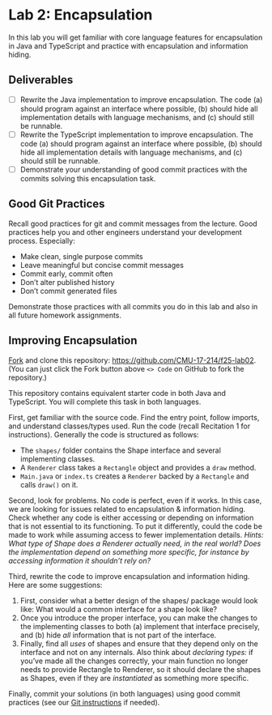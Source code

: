 # Lab 2: Encapsulation

In this lab you will get familiar with core language features for encapsulation in Java and TypeScript and practice with encapsulation and information hiding.

## Deliverables

- [ ] Rewrite the Java implementation to improve encapsulation. The code (a) should program against an interface where possible, (b) should hide all implementation details with language mechanisms, and (c) should still be runnable.
- [ ] Rewrite the TypeScript implementation to improve encapsulation. The code (a) should program against an interface where possible, (b) should hide all implementation details with language mechanisms, and (c) should still be runnable.
- [ ] Demonstrate your understanding of good commit practices with the commits solving this encapsulation task.

## Good Git Practices

Recall good practices for git and commit messages from the lecture. Good practices help you and other engineers understand your development process. Especially:

- Make clean, single purpose commits
- Leave meaningful but concise commit messages
- Commit early, commit often
- Don’t alter published history
- Don’t commit generated files

Demonstrate those practices with all commits you do in this lab and also in all future homework assignments.

## Improving Encapsulation

<u>Fork</u> and clone this repository: <https://github.com/CMU-17-214/f25-lab02>. (You can just click the Fork button above `<> Code` on GitHub to fork the repository.)

This repository contains equivalent starter code in both Java and TypeScript. You will complete this task in both languages.

First, get familiar with the source code. Find the entry point, follow imports, and understand classes/types used. Run the code (recall Recitation 1 for instructions). Generally the code is structured as follows:

- The `shapes/` folder contains the Shape interface and several implementing classes.
- A `Renderer` class takes a `Rectangle` object and provides a `draw` method.
- `Main.java` or `index.ts` creates a `Renderer` backed by a `Rectangle` and calls `draw()` on it.

Second, look for problems. No code is perfect, even if it works. In this case, we are looking for issues related to encapsulation & information hiding. Check whether any code is either accessing or depending on information that is not essential to its functioning. To put it differently, could the code be made to work while assuming access to fewer implementation details. *Hints: What type of Shape does a Renderer actually need, in the real world? Does the implementation depend on something more specific, for instance by accessing information it shouldn’t rely on?*

Third, rewrite the code to improve encapsulation and information hiding. Here are some suggestions:

1. First, consider what a better design of the shapes/ package would look like: What would a common interface for a shape look like?
2. Once you introduce the proper interface, you can make the changes to the implementing classes to both (a) implement that interface precisely, and (b) hide *all* information that is not part of the interface.
3. Finally, find all *uses* of shapes and ensure that they depend only on the interface and not on any internals. Also think about *declaring types:* if you’ve made all the changes correctly, your main function no longer needs to provide Rectangle to Renderer, so it should declare the shapes as Shapes, even if they are *instantiated* as something more specific.

Finally, commit your solutions (in both languages) using good commit practices (see our [Git instructions](git-basics.md) if needed).
